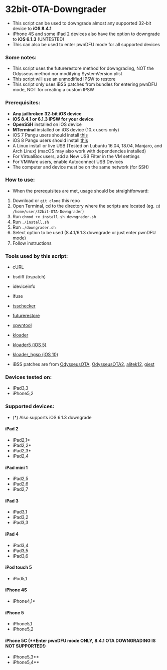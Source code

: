 # 32bit-OTA-Downgrader
- This script can be used to downgrade almost any supported 32-bit device to **iOS 8.4.1**
- iPhone 4S and some iPad 2 devices also have the option to downgrade to **iOS 6.1.3** (UNTESTED)
- This can also be used to enter pwnDFU mode for all supported devices

### Some notes:
- This script uses the futurerestore method for downgrading, NOT the Odysseus method nor modifying SystemVersion.plist
- This script will use an unmodified IPSW to restore
- This script only uses iBSS patches from bundles for entering pwnDFU mode, NOT for creating a custom IPSW

### Prerequisites:
- **Any jailbroken 32-bit iOS device**
- **iOS 8.4.1 or 6.1.3 IPSW for your device**
- **OpenSSH** installed on iOS device
- **MTerminal** installed on iOS device (10.x users only)
- iOS 7 Pangu users should install [this](http://apt.saurik.com/debs/io.pangu.axe7_0.3_iphoneos-arm.deb)
- iOS 8 Pangu users should install [this](http://apt.saurik.com/debs/io.pangu.xuanyuansword8_0.5_iphoneos-arm.deb)
- A Linux install or live USB (Tested on Lubuntu 16.04, 18.04, Manjaro, and Arch Linux) (macOS may also work with dependencies installed)
- For VirtualBox users, add a New USB Filter in the VM settings
- For VMWare users, enable Autoconnect USB Devices
- The computer and device must be on the same network (for SSH)

### How to use:
- When the prerequisites are met, usage should be straightforward:
1. Download or `git clone` this repo
2. Open Terminal, cd to the directory where the scripts are located (eg. `cd /home/user/32bit-OTA-Downgrader`)
3. Run `chmod +x install.sh downgrader.sh`
4. Run `./install.sh`
5. Run `./downgrader.sh`
6. Select option to be used (8.4.1/6.1.3 downgrade or just enter pwnDFU mode)
6. Follow instructions

### Tools used by this script:
- cURL
- bsdiff (bspatch)
- ideviceinfo
- ifuse
- [tsschecker](https://github.com/tihmstar/tsschecker)
- [futurerestore](https://github.com/tihmstar/futurerestore)
- [xpwntool](https://www.youtube.com/watch?v=fh0tB6fp0Sc)
- [kloader](https://www.youtube.com/watch?v=fh0tB6fp0Sc)
- [kloader5 (iOS 5)](http://www.pmbonneau.com/cydia/)
- [kloader_hgsp (iOS 10)](https://twitter.com/nyan_satan/status/945203180522045440)

- iBSS patches are from [OdysseusOTA](https://www.youtube.com/watch?v=Wo7mGdMcjxw), [OdysseusOTA2](https://www.youtube.com/watch?v=fh0tB6fp0Sc), [alitek12](https://www.mediafire.com/folder/b1z64roy512wd/FirmwareBundles), [gjest](https://files.fm/u/fcbqqdnw)

### Devices tested on:
- iPad3,3
- iPhone5,2

### Supported devices:

- (*) Also supports iOS 6.1.3 downgrade

#### iPad 2
- iPad2,1* 
- iPad2,2*
- iPad2,3*
- iPad2,4

#### iPad mini 1
- iPad2,5
- iPad2,6
- iPad2,7

#### iPad 3
- iPad3,1
- iPad3,2
- iPad3,3

#### iPad 4
- iPad3,4
- iPad3,5
- iPad3,6

#### iPod touch 5
- iPod5,1

#### iPhone 4S
- iPhone4,1*

#### iPhone 5
- iPhone5,1
- iPhone5,2

#### iPhone 5C (**Enter pwnDFU mode ONLY, 8.4.1 OTA DOWNGRADING IS NOT SUPPORTED!)
- iPhone5,3**
- iPhone5,4**
